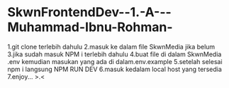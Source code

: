 # SkwnFrontendDev--1.-A---Muhammad-Ibnu-Rohman-

1.git clone terlebih dahulu 
2.masuk ke dalam file SkwnMedia jika belum
3.jika sudah masuk NPM i terlebih dahulu
4.buat file di dalam SkwnMedia .env kemudian masukan yang ada di dalam.env.example
5.setelah selesai npm i langsung NPM RUN DEV 
6.masuk kedalam local host yang tersedia
7.enjoy... >.<
